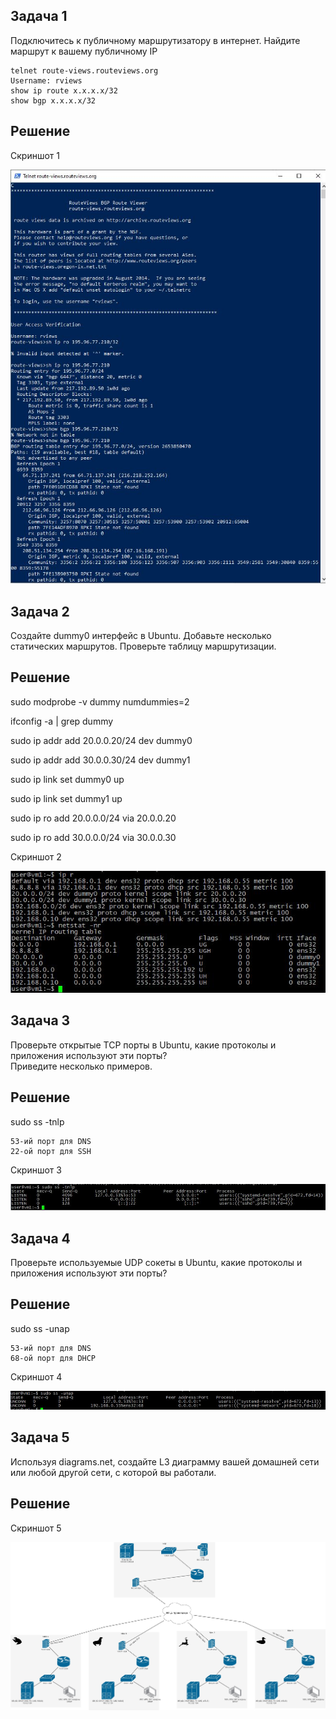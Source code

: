 ## Задача 1

Подключитесь к публичному маршрутизатору в интернет. Найдите маршрут к вашему публичному IP

```
telnet route-views.routeviews.org
Username: rviews
show ip route x.x.x.x/32
show bgp x.x.x.x/32
```

## Решение

Скриншот 1

![image](https://github.com/Tylypjke/DevOps/blob/a4094fba800e104c1060178e1f62f14e69031824/lesson_network_3/1.JPG)

## Задача 2

Создайте dummy0 интерфейс в Ubuntu. Добавьте несколько статических маршрутов. Проверьте таблицу маршрутизации.

## Решение

sudo modprobe -v dummy numdummies=2

ifconfig -a | grep dummy

sudo ip addr add 20.0.0.20/24 dev dummy0

sudo ip addr add 30.0.0.30/24 dev dummy1

sudo ip link set dummy0 up

sudo ip link set dummy1 up

sudo ip ro add 20.0.0.0/24 via 20.0.0.20

sudo ip ro add 30.0.0.0/24 via 30.0.0.30

Скриншот 2

![image](https://github.com/Tylypjke/DevOps/blob/a4094fba800e104c1060178e1f62f14e69031824/lesson_network_3/2.JPG)

## Задача 3

Проверьте открытые TCP порты в Ubuntu, какие протоколы и приложения используют эти порты?  
Приведите несколько примеров.

## Решение

sudo ss -tnlp

```
53-ий порт для DNS
22-ой порт для SSH
```

Скриншот 3

![image](https://github.com/Tylypjke/DevOps/blob/a4094fba800e104c1060178e1f62f14e69031824/lesson_network_3/3.JPG)

## Задача 4

Проверьте используемые UDP сокеты в Ubuntu, какие протоколы и приложения используют эти порты?

## Решение

sudo ss -unap

```
53-ий порт для DNS
68-ой порт для DHCP 
```

Скриншот 4

![image](https://github.com/Tylypjke/DevOps/blob/a4094fba800e104c1060178e1f62f14e69031824/lesson_network_3/4.JPG)

## Задача 5

Используя diagrams.net, создайте L3 диаграмму вашей домашней сети или любой другой сети, с которой вы работали.

## Решение

Скриншот 5 

![image](https://github.com/Tylypjke/DevOps/blob/785d2aa4ae8ca0dcf56a1de8a742690137593d6f/lesson_network_3/5.jpg)